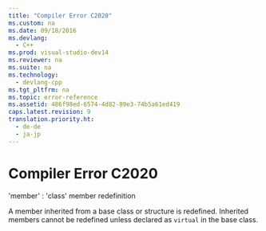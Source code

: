 ```yaml
---
title: "Compiler Error C2020"
ms.custom: na
ms.date: 09/18/2016
ms.devlang: 
  - C++
ms.prod: visual-studio-dev14
ms.reviewer: na
ms.suite: na
ms.technology: 
  - devlang-cpp
ms.tgt_pltfrm: na
ms.topic: error-reference
ms.assetid: 486f98ed-6574-4d82-89e3-74b5a61ed419
caps.latest.revision: 9
translation.priority.ht: 
  - de-de
  - ja-jp
---
```

# Compiler Error C2020
'member' : 'class' member redefinition  
  
 A member inherited from a base class or structure is redefined. Inherited members cannot be redefined unless declared as `virtual` in the base class.